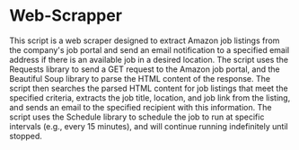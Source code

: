 # Web-Scrapper
This script is a web scraper designed to extract Amazon job listings from the company's job portal and send an email notification to a specified email address 
if there is an available job in a desired location. The script uses the Requests library to send a GET request to the Amazon job portal, and the Beautiful Soup 
library to parse the HTML content of the response. The script then searches the parsed HTML content for job listings that meet the specified criteria, extracts 
the job title, location, and job link from the listing, and sends an email to the specified recipient with this information. The script uses the Schedule library 
to schedule the job to run at specific intervals (e.g., every 15 minutes), and will continue running indefinitely until stopped.
